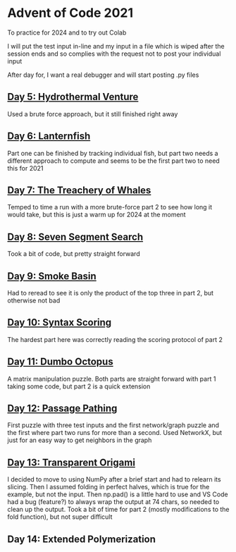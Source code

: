 # Advent of Code 2021
To practice for 2024 and to try out Colab

I will put the test input in-line and my input in a file which is wiped after the session ends and so complies with the request not to post your individual input

After day for, I want a real debugger and will start posting .py files

## [Day 5: Hydrothermal Venture](day05.py)
Used a brute force approach, but it still finished right away

## [Day 6: Lanternfish](day06.py)
Part one can be finished by tracking individual fish, but part two needs a different approach to compute and seems to be the first part two to need this for 2021

## [Day 7: The Treachery of Whales](day07.py)
Temped to time a run with a more brute-force part 2 to see how long it would take, but this is just a warm up for 2024 at the moment

## [Day 8: Seven Segment Search](day08.py)
Took a bit of code, but pretty straight forward

## [Day 9: Smoke Basin](day09.py)
Had to reread to see it is only the product of the top three in part 2, but otherwise not bad

## [Day 10: Syntax Scoring](day10.py)
The hardest part here was correctly reading the scoring protocol of part 2

## [Day 11: Dumbo Octopus](day11.py)
A matrix manipulation puzzle. Both parts are straight forward with part 1 taking some code, but part 2 is a quick extension

## [Day 12: Passage Pathing](day12.py)
First puzzle with three test inputs and the first network/graph puzzle and the first where part two runs for more than a second. Used NetworkX, but just for an easy way to get neighbors in the graph

## [Day 13: Transparent Origami](day13.py)
I decided to move to using NumPy after a brief start and had to relearn its slicing. Then I assumed folding in perfect halves, which is true for the example, but not the input. Then np.pad() is a little hard to use and VS Code had a bug (feature?) to always wrap the output at 74 chars, so needed to clean up the output. Took a bit of time for part 2 (mostly modifications to the fold function), but not super difficult

## Day 14: Extended Polymerization
